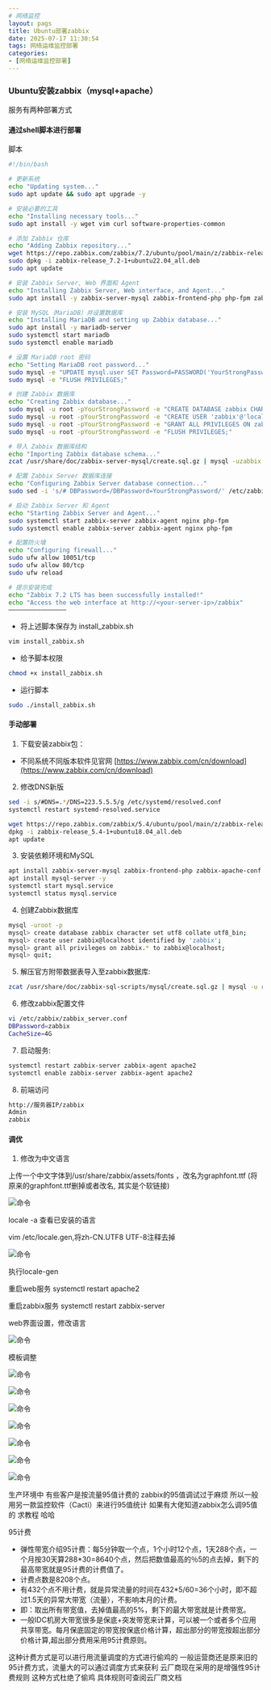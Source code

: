 ```yaml
---
# 网络监控
layout: pags
title: Ubuntu部署zabbix
date: 2025-07-17 11:30:54
tags: 网络运维监控部署
categories: 
- [网络运维监控部署] 
---
```


### Ubuntu安装zabbix（mysql+apache）

服务有两种部署方式

#### 通过shell脚本进行部署

脚本
```bash
#!/bin/bash

# 更新系统
echo "Updating system..."
sudo apt update && sudo apt upgrade -y

# 安装必要的工具
echo "Installing necessary tools..."
sudo apt install -y wget vim curl software-properties-common

# 添加 Zabbix 仓库
echo "Adding Zabbix repository..."
wget https://repo.zabbix.com/zabbix/7.2/ubuntu/pool/main/z/zabbix-release/zabbix-release_7.2-1+ubuntu22.04_all.deb
sudo dpkg -i zabbix-release_7.2-1+ubuntu22.04_all.deb
sudo apt update

# 安装 Zabbix Server, Web 界面和 Agent
echo "Installing Zabbix Server, Web interface, and Agent..."
sudo apt install -y zabbix-server-mysql zabbix-frontend-php php-fpm zabbix-nginx-conf zabbix-agent

# 安装 MySQL（MariaDB）并设置数据库
echo "Installing MariaDB and setting up Zabbix database..."
sudo apt install -y mariadb-server
sudo systemctl start mariadb
sudo systemctl enable mariadb

# 设置 MariaDB root 密码
echo "Setting MariaDB root password..."
sudo mysql -e "UPDATE mysql.user SET Password=PASSWORD('YourStrongPassword') WHERE User='root';"
sudo mysql -e "FLUSH PRIVILEGES;"

# 创建 Zabbix 数据库
echo "Creating Zabbix database..."
sudo mysql -u root -pYourStrongPassword -e "CREATE DATABASE zabbix CHARACTER SET utf8mb4 COLLATE utf8mb4_bin;"
sudo mysql -u root -pYourStrongPassword -e "CREATE USER 'zabbix'@'localhost' IDENTIFIED BY 'YourStrongPassword';"
sudo mysql -u root -pYourStrongPassword -e "GRANT ALL PRIVILEGES ON zabbix.* TO 'zabbix'@'localhost';"
sudo mysql -u root -pYourStrongPassword -e "FLUSH PRIVILEGES;"

# 导入 Zabbix 数据库结构
echo "Importing Zabbix database schema..."
zcat /usr/share/doc/zabbix-server-mysql/create.sql.gz | mysql -uzabbix -pYourStrongPassword zabbix

# 配置 Zabbix Server 数据库连接
echo "Configuring Zabbix Server database connection..."
sudo sed -i 's/# DBPassword=/DBPassword=YourStrongPassword/' /etc/zabbix/zabbix_server.conf

# 启动 Zabbix Server 和 Agent
echo "Starting Zabbix Server and Agent..."
sudo systemctl start zabbix-server zabbix-agent nginx php-fpm
sudo systemctl enable zabbix-server zabbix-agent nginx php-fpm

# 配置防火墙
echo "Configuring firewall..."
sudo ufw allow 10051/tcp
sudo ufw allow 80/tcp
sudo ufw reload

# 提示安装完成
echo "Zabbix 7.2 LTS has been successfully installed!"
echo "Access the web interface at http://<your-server-ip>/zabbix"
————————————————
```

- 将上述脚本保存为 install_zabbix.sh

```bash
vim install_zabbix.sh
```

- 给予脚本权限

```bash
chmod +x install_zabbix.sh
```

- 运行脚本

```bash
sudo ./install_zabbix.sh
```

#### 手动部署

1. 下载安装zabbix包：
- 不同系统不同版本软件见官网 [https://www.zabbix.com/cn/download](https://www.zabbix.com/cn/download)

2. 修改DNS新版
```bash
sed -i s/#DNS=.*/DNS=223.5.5.5/g /etc/systemd/resolved.conf
systemctl restart systemd-resolved.service

wget https://repo.zabbix.com/zabbix/5.4/ubuntu/pool/main/z/zabbix-release/zabbix-release_5.4-1+ubuntu18.04_all.deb
dpkg -i zabbix-release_5.4-1+ubuntu18.04_all.deb
apt update
```

3. 安装依赖环境和MySQL

```bash
apt install zabbix-server-mysql zabbix-frontend-php zabbix-apache-conf zabbix-sql-scripts zabbix-agent -y
apt install mysql-server -y
systemctl start mysql.service 
systemctl status mysql.service
```

4. 创建Zabbix数据库

```bash
mysql -uroot -p
mysql> create database zabbix character set utf8 collate utf8_bin;
mysql> create user zabbix@localhost identified by 'zabbix';
mysql> grant all privileges on zabbix.* to zabbix@localhost;
mysql> quit;
```

5. 解压官方附带数据表导入至zabbix数据库:

```bash
zcat /usr/share/doc/zabbix-sql-scripts/mysql/create.sql.gz | mysql -u root -p zabbix
```

6. 修改zabbix配置文件

```bash
vi /etc/zabbix/zabbix_server.conf
DBPassword=zabbix
CacheSize=4G
```

7. 启动服务:

```bash
systemctl restart zabbix-server zabbix-agent apache2
systemctl enable zabbix-server zabbix-agent apache2
```

8. 前端访问

```bash
http://服务器IP/zabbix
Admin
zabbix
```

#### 调优

1. 修改为中文语言

上传一个中文字体到/usr/share/zabbix/assets/fonts ，改名为graphfont.ttf (将原来的graphfont.ttf删掉或者改名,  其实是个软链接)

![命令](../imgs/zabbix/语言1.png)

locale -a    查看已安装的语言

vim /etc/locale.gen,将zh-CN.UTF8 UTF-8注释去掉

![命令](../imgs/zabbix/语言2.png)

执行locale-gen

重启web服务 systemctl restart apache2

重启zabbix服务 systemctl restart zabbix-server

web界面设置，修改语言

![命令](../imgs/zabbix/界面设置.png)

模板调整

![命令](../imgs/zabbix/模板调整1.png)


![命令](../imgs/zabbix/模板调整2.png)


![命令](../imgs/zabbix/模板调整3.png)


![命令](../imgs/zabbix/模板调整4.png)


![命令](../imgs/zabbix/模板调整5.png)


![命令](../imgs/zabbix/模板调整6.png)


![命令](../imgs/zabbix/效果图.png)

生产环境中 有些客户是按流量95值计费的 zabbix的95值调试过于麻烦 所以一般用另一款监控软件（Cacti）来进行95值统计 如果有大佬知道zabbix怎么调95值的 求教程 哈哈

95计费
   - 弹性带宽介绍95计费：每5分钟取一个点，1个小时12个点，1天288个点，一个月按30天算288*30=8640个点，然后把数值最高的％5的点去掉，剩下的最高带宽就是95计费的计费值了。
   - 计费点数是8208个点。 
   - 有432个点不用计费，就是异常流量的时间在432*5/60=36个小时，即不超过1.5天的异常大带宽（流量），不影响本月的计费。
   - 即：取出所有带宽值，去掉值最高的5%，剩下的最大带宽就是计费带宽。
   - 一般IDC机房大带宽很多是保底+突发带宽来计算，可以被一个或者多个应用共享带宽。每月保底固定的带宽按保底价格计算，超出部分的带宽按超出部分价格计算,超出部分费用采用95计费原则。

这种计费方式是可以进行用流量调度的方式进行偷鸡的 一般运营商还是原来旧的95计费方式，流量大的可以通过调度方式来获利
云厂商现在采用的是增强性95计费规则 这种方式杜绝了偷鸡 具体规则可查阅云厂商文档

